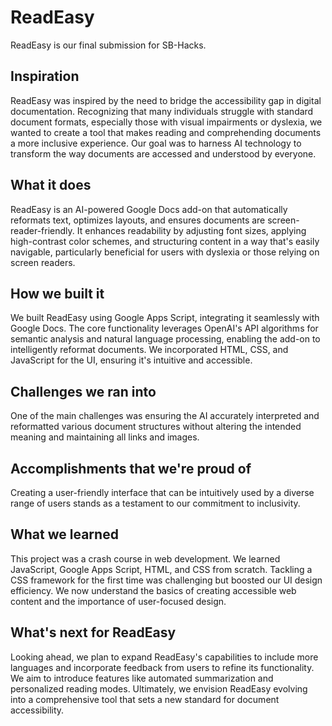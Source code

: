 # ReadEasy
ReadEasy is our final submission for SB-Hacks.

## Inspiration

ReadEasy was inspired by the need to bridge the accessibility gap in digital documentation. Recognizing that many individuals struggle with standard document formats, especially those with visual impairments or dyslexia, we wanted to create a tool that makes reading and comprehending documents a more inclusive experience. Our goal was to harness AI technology to transform the way documents are accessed and understood by everyone.

## What it does

ReadEasy is an AI-powered Google Docs add-on that automatically reformats text, optimizes layouts, and ensures documents are screen-reader-friendly. It enhances readability by adjusting font sizes, applying high-contrast color schemes, and structuring content in a way that's easily navigable, particularly beneficial for users with dyslexia or those relying on screen readers.

## How we built it

We built ReadEasy using Google Apps Script, integrating it seamlessly with Google Docs. The core functionality leverages OpenAI's API algorithms for semantic analysis and natural language processing, enabling the add-on to intelligently reformat documents. We incorporated HTML, CSS, and JavaScript for the UI, ensuring it's intuitive and accessible.

## Challenges we ran into

One of the main challenges was ensuring the AI accurately interpreted and reformatted various document structures without altering the intended meaning and maintaining all links and images. 

## Accomplishments that we're proud of

Creating a user-friendly interface that can be intuitively used by a diverse range of users stands as a testament to our commitment to inclusivity.

## What we learned

This project was a crash course in web development. We learned JavaScript, Google Apps Script, HTML, and CSS from scratch. Tackling a CSS framework for the first time was challenging but boosted our UI design efficiency. We now understand the basics of creating accessible web content and the importance of user-focused design.

## What's next for ReadEasy

Looking ahead, we plan to expand ReadEasy's capabilities to include more languages and incorporate feedback from users to refine its functionality. We aim to introduce features like automated summarization and personalized reading modes. Ultimately, we envision ReadEasy evolving into a comprehensive tool that sets a new standard for document accessibility.

